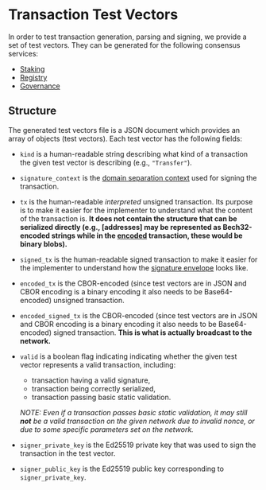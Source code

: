 # Transaction Test Vectors

In order to test transaction generation, parsing and signing, we provide a set
of test vectors. They can be generated for the following consensus services:

* [Staking]
* [Registry]
* [Governance]

[Staking]: staking.md#test-vectors
[Registry]: registry.md#test-vectors
[Governance]: governance.md#test-vectors

## Structure

The generated test vectors file is a JSON document which provides an array of
objects (test vectors). Each test vector has the following fields:

* `kind` is a human-readable string describing what kind of a transaction the
  given test vector is describing (e.g., `"Transfer"`).

* `signature_context` is the [domain separation context] used for signing the
  transaction.

* `tx` is the human-readable _interpreted_ unsigned transaction. Its purpose is
  to make it easier for the implementer to understand what the content of the
  transaction is. **It does not contain the structure that can be serialized
  directly (e.g., [addresses] may be represented as Bech32-encoded strings while
  in the [encoded] transaction, these would be binary blobs).**

* `signed_tx` is the human-readable signed transaction to make it easier for the
  implementer to understand how the [signature envelope] looks like.

* `encoded_tx` is the CBOR-encoded (since test vectors are in JSON and CBOR
  encoding is a binary encoding it also needs to be Base64-encoded) unsigned
  transaction.

* `encoded_signed_tx` is the CBOR-encoded (since test vectors are in JSON and
  CBOR encoding is a binary encoding it also needs to be Base64-encoded) signed
  transaction. **This is what is actually broadcast to the network.**

* `valid` is a boolean flag indicating indicating whether the given test vector
  represents a valid transaction, including:

  * transaction having a valid signature,
  * transaction being correctly serialized,
  * transaction passing basic static validation.

  _NOTE: Even if a transaction passes basic static validation, it may still
  **not** be a valid transaction on the given network due to invalid nonce, or
  due to some specific parameters set on the network._

* `signer_private_key` is the Ed25519 private key that was used to sign the
  transaction in the test vector.

* `signer_public_key` is the Ed25519 public key corresponding to
  `signer_private_key`.

[domain separation context]: ../crypto.md#domain-separation
[address]: staking.md#address
[encoded]: ../encoding.md
[signature envelope]: ../crypto.md#envelopes
